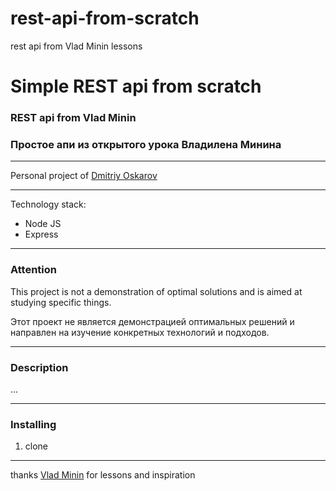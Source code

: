 # rest-api-from-scratch
rest api from Vlad Minin lessons

# Simple REST api from scratch

### REST api from Vlad Minin
### Простое апи из открытого урока Владилена Минина

---

Personal project of [Dmitriy Oskarov](#)

---

Technology stack:

* Node JS
* Express

---

### Attention

This project is not a demonstration of optimal solutions and is aimed at studying specific things.

Этот проект не является демонстрацией оптимальных решений и направлен на изучение конкретных технологий и подходов.

---

### Description

...

---


### Installing

1. clone

---

thanks [Vlad Minin](https://www.youtube.com/@VladilenMinin) for lessons and inspiration